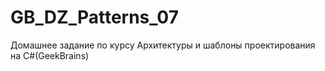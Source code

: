 # GB_DZ_Patterns_07
Домашнее задание по курсу Архитектуры и шаблоны проектирования на C#(GeekBrains)
